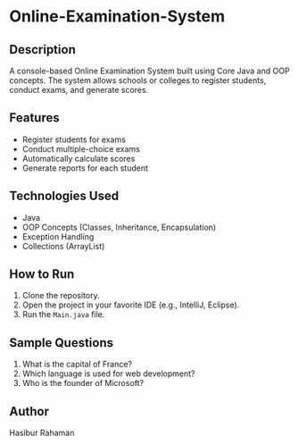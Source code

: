 # Online-Examination-System

## Description
A console-based Online Examination System built using Core Java and OOP concepts. The system allows schools or colleges to register students, conduct exams, and generate scores.

## Features
- Register students for exams
- Conduct multiple-choice exams
- Automatically calculate scores
- Generate reports for each student

## Technologies Used
- Java
- OOP Concepts (Classes, Inheritance, Encapsulation)
- Exception Handling
- Collections (ArrayList)

## How to Run
1. Clone the repository.
2. Open the project in your favorite IDE (e.g., IntelliJ, Eclipse).
3. Run the `Main.java` file.

## Sample Questions
1. What is the capital of France?
2. Which language is used for web development?
3. Who is the founder of Microsoft?

## Author
Hasibur Rahaman
